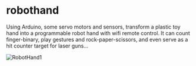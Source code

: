 # robothand
Using Arduino, some servo motors and sensors, transform a plastic toy hand into a programmable robot hand with wifi remote control. It can count finger-binary, play gestures and rock-paper-scissors, and even serve as a hit counter target for laser guns...

![RobotHand1](https://github.com/csurgay/robothand/assets/6297098/afb81f1e-5c34-4129-82d9-600cd430074a)
